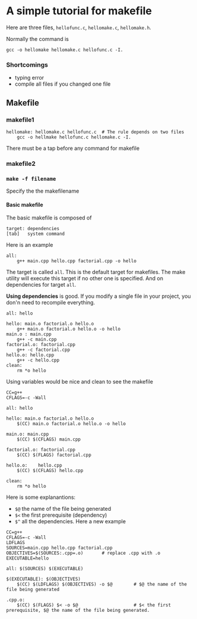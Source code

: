 # A simple tutorial for makefile

Here are three files, `hellofunc.c`, `hellomake.c`, `hellomake.h`.

Normally the command is 
```
gcc -o hellomake hellomake.c hellofunc.c -I.
```

### Shortcomings
* typing error
* compile all files if you changed one file

## Makefile

### makefile1
```
hellomake: hellomake.c hellofunc.c  # The rule depends on two files
    gcc -o hellmake hellofunc.c hellomake.c -I.
```
There must be a tap before any command for makefile


### makefile2


### `make -f filename`
Specify the the makefilename


#### Basic makefile
The basic makefile is composed of 
```
target: dependencies
[tab]   system command
```
Here is an example
```
all:
    g++ main.cpp hello.cpp factorial.cpp -o hello
```
The target is called `all`. This is the default target for makefiles. The make utility will execute this target if no other one is specified. And on dependencies for target `all`. 

**Using dependencies**  is good. If you modify a single file in your project, you don'n need to recompile everything.

```
all: hello

hello: main.o factorial.o hello.o
    g++ main.o factorial.o hello.o -o hello
main.o : main.cpp
    g++ -c main.cpp
factorial.o: factorial.cpp
    g++ -c factorial.cpp
hello.o: hello.cpp
    g++ -c hello.cpp
clean:
    rm *o hello
```

Using variables would be nice and clean to see the makefile
```
CC=g++
CFLAGS=-c -Wall

all: hello

hello: main.o factorial.o hello.o
    $(CC) main.o factorial.o hello.o -o hello

main.o: main.cpp
    $(CC) $(CFLAGS) main.cpp

factorial.o: factorial.cpp
    $(CC) $(FLAGS) factorial.cpp

hello.o:    hello.cpp
    $(CC) $(CFLAGS) hello.cpp

clean: 
    rm *o hello
```

Here is some explanantions:
* `$@` the name of the file being generated
* `$<` the first prerequisite (dependency)
* `$^` all the dependencies.
Here a new example
```
CC=g++
CFLAGS=-c -Wall
LDFLAGS
SOURCES=main.cpp hello.cpp factorial.cpp
OBJECTIVES=$(SOURCES:.cpp=.o)       # replace .cpp with .o
EXECUTABLE=hello

all: $(SOURCES) $(EXECUTABLE)

$(EXECUTABLE): $(OBJECTIVES)
    $(CC) $(LDFLAGS) $(OBJECTIVES) -o $@        # $@ the name of the file being generated

.cpp.o:
    $(CC) $(FLAGS) $< -o $@                     # $< the first prerequisite, $@ the name of the file being generated.
```

    
